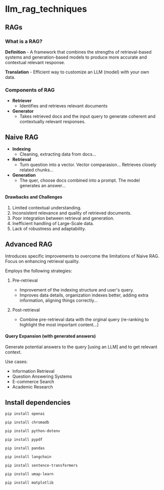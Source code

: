 # llm_rag_techniques

## RAGs

### What is a RAG?

**Definition** - A framework that combines the strengths of retrieval-based systems and generation-based models to produce more accurate and contextual relevant response.

**Translation** - Efficient way to customize an LLM (model) with your own data.

### Components of RAG

- **Retriever**
    - Identifies and retrieves relevant documents
- **Generator**
    - Takes retrieved docs and the input query to generate coherent and contextually relevant responses.

## Naive RAG

- **Indexing**
    - Cleaning, extracting data from docs...
- **Retrieval**
    - Turn question into a vector. Vector comparasion... Retrieves closely related chunks...
- **Generation**
    - The quer, choose docs combined into a prompt. The model generates an answer...

#### Drawbacks and Challenges

1. Limited contextual understanding.
2. Inconsistent relevance and quality of retrieved documents.
3. Poor integration between retrieval and generation.
4. Inefficient handling of Large-Scale data.
5. Lack of robustness and adaptability.

## Advanced RAG
Introduces specific improvements to overcome the limitations of Naive RAG. Focus on enhancing retrieval quality.

Employs the following strategies:

1. Pre-retrieval
    - Improvement of the indexing structure and user's query.
    - Improves data details, organization indexes better, adding extra information, aligning things correctly...

2. Post-retrieval
    - Combine pre-retrieval data with the orginal query (re-ranking to highlight the most important content...)

#### Query Expansion (with generated answers)

Generate potential answers to the query [using an LLM] and to get relevant context.

Use cases:
- Information Retrieval
- Question Answering Systems
- E-commerce Search
- Academic Research

## Install dependencies

`pip install openai`

`pip install chromadb`

`pip install python-dotenv`

`pip install pypdf`

`pip install pandas`

`pip install langchain`

`pip install sentence-transformers`

`pip install umap-learn`

`pip install matplotlib`